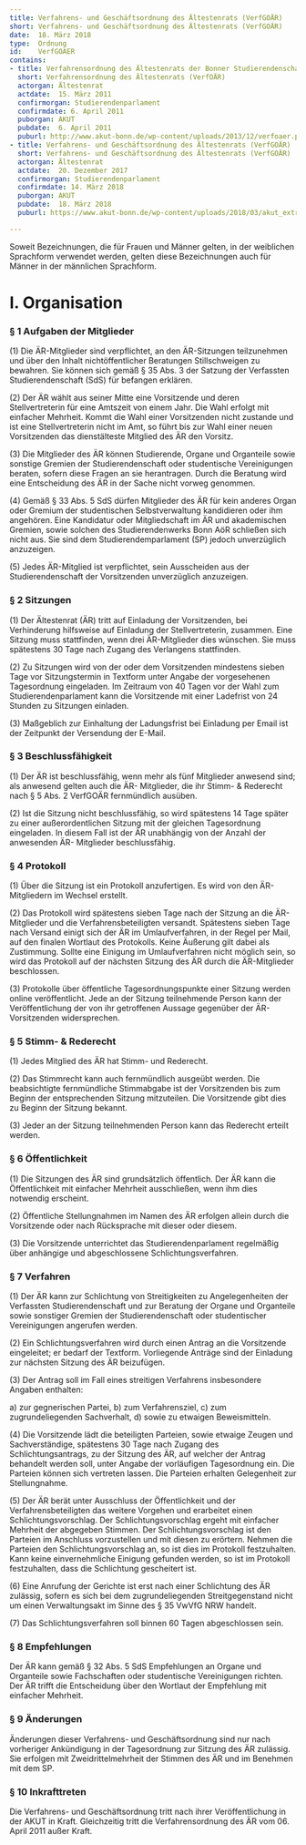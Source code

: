 ```yaml
---
title: Verfahrens- und Geschäftsordnung des Ältestenrats (VerfGOÄR)
short: Verfahrens- und Geschäftsordnung des Ältestenrats (VerfGOÄR)
date:  18. März 2018
type:  Ordnung
id:    VerfGOAER
contains:
- title: Verfahrensordnung des Ältestenrats der Bonner Studierendenschaft (VerfOÄR)
  short: Verfahrensordnung des Ältestenrats (VerfOÄR)
  actorgan: Ältestenrat
  actdate:  15. März 2011
  confirmorgan: Studierendenparlament
  confirmdate: 6. April 2011
  puborgan: AKUT
  pubdate:  6. April 2011
  puburl: http://www.akut-bonn.de/wp-content/uploads/2013/12/verfoaer.pdf
- title: Verfahrens- und Geschäftsordnung des Ältestenrats (VerfGOÄR)
  short: Verfahrens- und Geschäftsordnung des Ältestenrats (VerfGOÄR)
  actorgan: Ältestenrat
  actdate:  20. Dezember 2017
  confirmorgan: Studierendenparlament
  confirmdate: 14. März 2018
  puborgan: AKUT
  pubdate:  18. März 2018
  puburl: https://www.akut-bonn.de/wp-content/uploads/2018/03/akut_extra_2018-5.pdf

---
```


Soweit Bezeichnungen, die für Frauen und Männer
gelten, in der weiblichen Sprachform verwendet
werden, gelten diese Bezeichnungen auch für Männer
in der männlichen Sprachform.

# I. Organisation

### § 1 Aufgaben der Mitglieder

(1) Die ÄR-Mitglieder sind verpflichtet, an den ÄR-Sitzungen
teilzunehmen und über den Inhalt nichtöffentlicher
Beratungen Stillschweigen zu bewahren. Sie können sich
gemäß § 35 Abs. 3 der Satzung der Verfassten
Studierendenschaft (SdS) für befangen erklären.

(2) Der ÄR wählt aus seiner Mitte eine Vorsitzende und deren
Stellvertreterin für eine Amtszeit von einem Jahr. Die Wahl
erfolgt mit einfacher Mehrheit. Kommt die Wahl einer
Vorsitzenden nicht zustande und ist eine Stellvertreterin
nicht im Amt, so führt bis zur Wahl einer neuen
Vorsitzenden das dienstälteste Mitglied des ÄR den
Vorsitz.

(3) Die Mitglieder des ÄR können Studierende, Organe und
Organteile sowie sonstige Gremien der
Studierendenschaft oder studentische Vereinigungen
beraten, sofern diese Fragen an sie herantragen. Durch
die Beratung wird eine Entscheidung des ÄR in der Sache
nicht vorweg genommen.

(4) Gemäß § 33 Abs. 5 SdS dürfen Mitglieder des ÄR für kein
anderes Organ oder Gremium der studentischen
Selbstverwaltung kandidieren oder ihm angehören. Eine
Kandidatur oder Mitgliedschaft im ÄR und akademischen
Gremien, sowie solchen des Studierendenwerks Bonn AöR
schließen sich nicht aus. Sie sind dem
Studierendemparlament (SP) jedoch unverzüglich
anzuzeigen.

(5) Jedes ÄR-Mitglied ist verpflichtet, sein Ausscheiden aus
der Studierendenschaft der Vorsitzenden unverzüglich
anzuzeigen.


### § 2 Sitzungen

(1) Der Ältestenrat (ÄR) tritt auf Einladung der Vorsitzenden,
bei Verhinderung hilfsweise auf Einladung der
Stellvertreterin, zusammen. Eine Sitzung muss stattfinden,
wenn drei ÄR-Mitglieder dies wünschen. Sie muss
spätestens 30 Tage nach Zugang des Verlangens
stattfinden.

(2) Zu Sitzungen wird von der oder dem Vorsitzenden
mindestens sieben Tage vor Sitzungstermin in Textform
unter Angabe der vorgesehenen Tagesordnung
eingeladen. Im Zeitraum von 40 Tagen vor der Wahl zum
Studierendenparlament kann die Vorsitzende mit einer
Ladefrist von 24 Stunden zu Sitzungen einladen.

(3) Maßgeblich zur Einhaltung der Ladungsfrist bei Einladung
per Email ist der Zeitpunkt der Versendung der E-Mail.


### § 3 Beschlussfähigkeit

(1) Der ÄR ist beschlussfähig, wenn mehr als fünf Mitglieder
anwesend sind; als anwesend gelten auch die ÄR-
Mitglieder, die ihr Stimm- & Rederecht nach § 5 Abs. 2
VerfGOÄR fernmündlich ausüben.

(2) Ist die Sitzung nicht beschlussfähig, so wird spätestens 14
Tage später zu einer außerordentlichen Sitzung mit der
gleichen Tagesordnung eingeladen. In diesem Fall ist der
ÄR unabhängig von der Anzahl der anwesenden ÄR-
Mitglieder beschlussfähig.


### § 4 Protokoll

(1) Über die Sitzung ist ein Protokoll anzufertigen. Es wird
von den ÄR-Mitgliedern im Wechsel erstellt.

(2) Das Protokoll wird spätestens sieben Tage nach der
Sitzung an die ÄR-Mitglieder und die
Verfahrensbeteiligten versandt. Spätestens sieben Tage
nach Versand einigt sich der ÄR im Umlaufverfahren, in
der Regel per Mail, auf den finalen Wortlaut des
Protokolls. Keine Äußerung gilt dabei als Zustimmung.
Sollte eine Einigung im Umlaufverfahren nicht möglich
sein, so wird das Protokoll auf der nächsten Sitzung des
ÄR durch die ÄR-Mitglieder beschlossen.

(3) Protokolle über öffentliche Tagesordnungspunkte einer
Sitzung werden online veröffentlicht. Jede an der Sitzung
teilnehmende Person kann der Veröffentlichung der von
ihr getroffenen Aussage gegenüber der ÄR-Vorsitzenden
widersprechen.


### § 5 Stimm- & Rederecht

(1) Jedes Mitglied des ÄR hat Stimm- und Rederecht.

(2) Das Stimmrecht kann auch fernmündlich ausgeübt
werden. Die beabsichtigte fernmündliche Stimmabgabe ist
der Vorsitzenden bis zum Beginn der entsprechenden
Sitzung mitzuteilen. Die Vorsitzende gibt dies zu Beginn
der Sitzung bekannt.

(3) Jeder an der Sitzung teilnehmenden Person kann das
Rederecht erteilt werden.


### § 6 Öffentlichkeit

(1) Die Sitzungen des ÄR sind grundsätzlich öffentlich. Der
ÄR kann die Öffentlichkeit mit einfacher Mehrheit
ausschließen, wenn ihm dies notwendig erscheint.

(2) Öffentliche Stellungnahmen im Namen des ÄR erfolgen
allein durch die Vorsitzende oder nach Rücksprache mit
dieser oder diesem.

(3) Die Vorsitzende unterrichtet das Studierendenparlament
regelmäßig über anhängige und abgeschlossene
Schlichtungsverfahren.


### § 7 Verfahren

(1) Der ÄR kann zur Schlichtung von Streitigkeiten zu
Angelegenheiten der Verfassten Studierendenschaft und
zur Beratung der Organe und Organteile sowie sonstiger
Gremien der Studierendenschaft oder studentischer
Vereinigungen angerufen werden.

(2) Ein Schlichtungsverfahren wird durch einen Antrag an die
Vorsitzende eingeleitet; er bedarf der Textform.
Vorliegende Anträge sind der Einladung zur nächsten
Sitzung des ÄR beizufügen.

(3) Der Antrag soll im Fall eines streitigen Verfahrens
insbesondere Angaben enthalten:

a) zur gegnerischen Partei,
b) zum Verfahrensziel,
c) zum zugrundeliegenden Sachverhalt,
d) sowie zu etwaigen Beweismitteln.

(4) Die Vorsitzende lädt die beteiligten Parteien, sowie
etwaige Zeugen und Sachverständige, spätestens 30 Tage
nach Zugang des Schlichtungsantrags, zu der Sitzung des
ÄR, auf welcher der Antrag behandelt werden soll, unter
Angabe der vorläufigen Tagesordnung ein. Die Parteien
können sich vertreten lassen. Die Parteien erhalten
Gelegenheit zur Stellungnahme.

(5) Der ÄR berät unter Ausschluss der Öffentlichkeit und der
Verfahrensbeteiligten das weitere Vorgehen und erarbeitet
einen Schlichtungsvorschlag. Der Schlichtungsvorschlag
ergeht mit einfacher Mehrheit der abgegeben Stimmen.
Der Schlichtungsvorschlag ist den Parteien im Anschluss
vorzustellen und mit diesen zu erörtern. Nehmen die
Parteien den Schlichtungsvorschlag an, so ist dies im
Protokoll festzuhalten. Kann keine einvernehmliche
Einigung gefunden werden, so ist im Protokoll
festzuhalten, dass die Schlichtung gescheitert ist.

(6) Eine Anrufung der Gerichte ist erst nach einer Schlichtung
des ÄR zulässig, sofern es sich bei dem
zugrundeliegenden Streitgegenstand nicht um einen
Verwaltungsakt im Sinne des § 35 VwVfG NRW handelt.

(7) Das Schlichtungsverfahren soll binnen 60 Tagen
abgeschlossen sein.


### § 8 Empfehlungen

Der ÄR kann gemäß § 32 Abs. 5 SdS Empfehlungen an
Organe und Organteile sowie Fachschaften oder studentische
Vereinigungen richten. Der ÄR trifft die Entscheidung über
den Wortlaut der Empfehlung mit einfacher Mehrheit.


### § 9 Änderungen

Änderungen dieser Verfahrens- und Geschäftsordnung sind
nur nach vorheriger Ankündigung in der Tagesordnung zur
Sitzung des ÄR zulässig. Sie erfolgen mit Zweidrittelmehrheit
der Stimmen des ÄR und im Benehmen mit dem SP.


### § 10 Inkrafttreten

Die Verfahrens- und Geschäftsordnung tritt nach ihrer
Veröffentlichung in der AKUT in Kraft. Gleichzeitig tritt die
Verfahrensordnung des ÄR vom 06. April 2011 außer Kraft.

